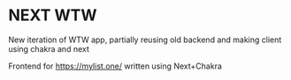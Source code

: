 # NEXT WTW

New iteration of WTW app, partially reusing old backend and making client using chakra and next

Frontend for https://mylist.one/ written using Next+Chakra